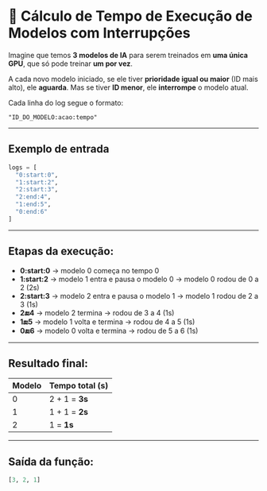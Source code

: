 
# 🧠 Cálculo de Tempo de Execução de Modelos com Interrupções

Imagine que temos **3 modelos de IA** para serem treinados em **uma única GPU**, que só pode treinar **um por vez**.

A cada novo modelo iniciado, se ele tiver **prioridade igual ou maior** (ID mais alto), ele **aguarda**. Mas se tiver **ID menor**, ele **interrompe** o modelo atual.

Cada linha do log segue o formato:

```
"ID_DO_MODELO:acao:tempo"
```

---

## Exemplo de entrada

```python
logs = [
  "0:start:0",
  "1:start:2",
  "2:start:3",
  "2:end:4",
  "1:end:5",
  "0:end:6"
]
```

---

## Etapas da execução:

- **0:start:0** → modelo 0 começa no tempo 0
- **1:start:2** → modelo 1 entra e pausa o modelo 0 → modelo 0 rodou de 0 a 2 (2s)
- **2:start:3** → modelo 2 entra e pausa o modelo 1 → modelo 1 rodou de 2 a 3 (1s)
- **2:end:4** → modelo 2 termina → rodou de 3 a 4 (1s)
- **1:end:5** → modelo 1 volta e termina → rodou de 4 a 5 (1s)
- **0:end:6** → modelo 0 volta e termina → rodou de 5 a 6 (1s)

---

## Resultado final:

| Modelo | Tempo total (s) |
|--------|------------------|
|   0    | 2 + 1 = **3s**   |
|   1    | 1 + 1 = **2s**   |
|   2    | 1 = **1s**       |

---

## Saída da função:

```python
[3, 2, 1]
```
